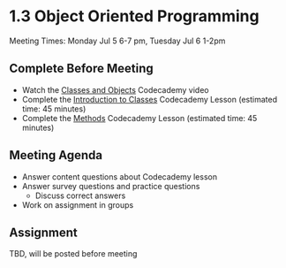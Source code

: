 # 1.3 Object Oriented Programming
Meeting Times: Monday Jul 5 6-7 pm, Tuesday Jul 6 1-2pm
## Complete Before Meeting
* Watch the [Classes and Objects](https://www.codecademy.com/courses/learn-java/videos/classes-and-objects-video) Codecademy video
* Complete the [Introduction to Classes](https://www.codecademy.com/courses/learn-java/lessons/java-introduction-to-classes/) Codecademy Lesson (estimated time: 45 minutes)
* Complete the [Methods](https://www.codecademy.com/courses/learn-java/lessons/learn-java-methods/) Codecademy Lesson  (estimated time: 45 minutes)
## Meeting Agenda
* Answer content questions about Codecademy lesson
* Answer survey questions and  practice questions
    * Discuss correct answers
* Work on assignment in  groups
## Assignment
TBD, will be posted before meeting